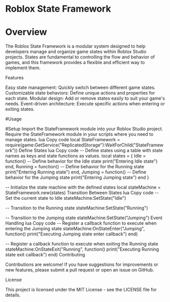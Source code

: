 # Roblox State Framework

# Overview

The Roblox State Framework is a modular system designed to help developers manage and organize game states within Roblox Studio projects. States are fundamental to controlling the flow and behavior of games, and this framework provides a flexible and efficient way to implement them.

Features

Easy state management: Quickly switch between different game states.
Customizable state behaviors: Define unique actions and properties for each state.
Modular design: Add or remove states easily to suit your game's needs.
Event-driven architecture: Execute specific actions when entering or exiting states.

#Usage

#Setup
Import the StateFramework module into your Roblox Studio project.
Require the StateFramework module in your scripts where you need to manage states.
lua
Copy code
local StateFramework = require(game:GetService("ReplicatedStorage"):WaitForChild("StateFramework"))
Define States
lua
Copy code
-- Define states using a table with state names as keys and state functions as values.
local states = {
    Idle = function()
        -- Define behavior for the Idle state
        print("Entering Idle state")
    end,
    Running = function()
        -- Define behavior for the Running state
        print("Entering Running state")
    end,
    Jumping = function()
        -- Define behavior for the Jumping state
        print("Entering Jumping state")
    end
}

-- Initialize the state machine with the defined states
local stateMachine = StateFramework.new(states)
Transition Between States
lua
Copy code
-- Set the current state to Idle
stateMachine:SetState("Idle")

-- Transition to the Running state
stateMachine:SetState("Running")

-- Transition to the Jumping state
stateMachine:SetState("Jumping")
Event Handling
lua
Copy code
-- Register a callback function to execute when entering the Jumping state
stateMachine:OnStateEnter("Jumping", function()
    print("Executing Jumping state enter callback")
end)

-- Register a callback function to execute when exiting the Running state
stateMachine:OnStateExit("Running", function()
    print("Executing Running state exit callback")
end)
Contributing

Contributions are welcome! If you have suggestions for improvements or new features, please submit a pull request or open an issue on GitHub.

License

This project is licensed under the MIT License - see the LICENSE file for details.


